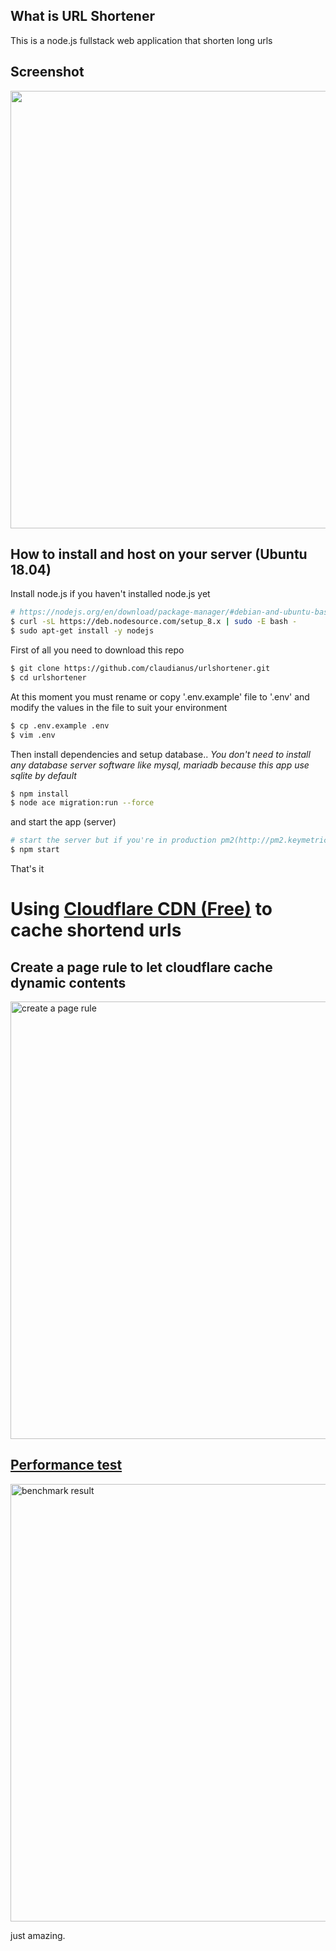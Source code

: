 ## What is URL Shortener
This is a node.js fullstack web application that shorten long urls
## Screenshot
<img src="https://s.put.re/YCAQDkq.PNG" width="700px">

## How to install and host on your server (Ubuntu 18.04)
Install node.js if you haven't installed node.js yet
```bash
# https://nodejs.org/en/download/package-manager/#debian-and-ubuntu-based-linux-distributions
$ curl -sL https://deb.nodesource.com/setup_8.x | sudo -E bash -
$ sudo apt-get install -y nodejs
``` 


First of all you need to download this repo
```bash
$ git clone https://github.com/claudianus/urlshortener.git
$ cd urlshortener
```

At this moment you must rename or copy '.env.example' file to '.env' and modify the values in the file to suit your environment

```bash
$ cp .env.example .env
$ vim .env
```

Then install dependencies and setup database..
*You don't need to install any database server software like mysql, mariadb because this app use sqlite by default*

```bash
$ npm install
$ node ace migration:run --force
```

and start the app (server)

```bash
# start the server but if you're in production pm2(http://pm2.keymetrics.io/) is recommended
$ npm start
```

That's it

# Using [Cloudflare CDN (Free)](https://www.cloudflare.com/) to cache shortend urls

## Create a page rule to let cloudflare cache dynamic contents
<img src="https://s.put.re/JijhY29.PNG" alt="create a page rule" width="700px">

## [Performance test](https://tools.keycdn.com/performance)
<img src="https://s.put.re/7o7ZuRk.PNG" alt="benchmark result" width="700px">

just amazing.
